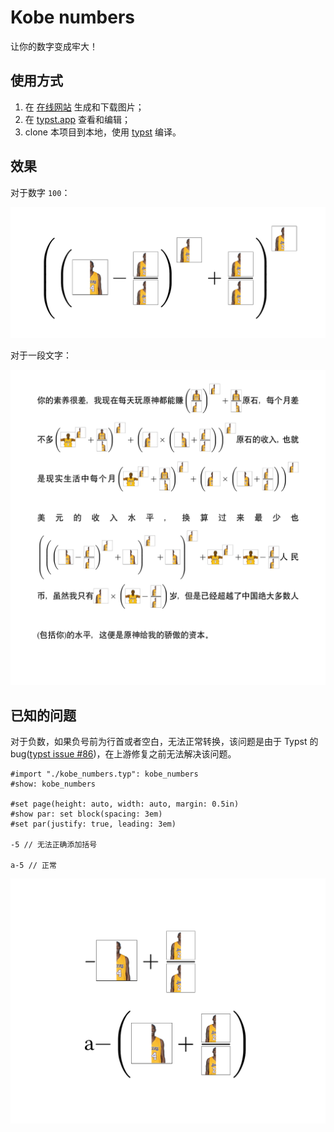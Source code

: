 # Kobe numbers

让你的数字变成牢大！

## 使用方式

1. 在 [在线网站](https://youxam.github.io/kobe_numbers/) 生成和下载图片；
2. 在 [typst.app](https://typst.app/project/rT3g13QMFXfiUUq_iTpl8Q) 查看和编辑；
3. clone 本项目到本地，使用 [typst](https://typst.app/docs) 编译。

## 效果

对于数字 `100`：

![](./demo/demo_100.png)

对于一段文字：

![](./demo/demo.png)

## 已知的问题

对于负数，如果负号前为行首或者空白，无法正常转换，该问题是由于 Typst 的 bug([typst issue #86](https://github.com/typst/typst/issues/86))，在上游修复之前无法解决该问题。

```typst
#import "./kobe_numbers.typ": kobe_numbers
#show: kobe_numbers

#set page(height: auto, width: auto, margin: 0.5in)
#show par: set block(spacing: 3em)
#set par(justify: true, leading: 3em)

-5 // 无法正确添加括号

a-5 // 正常
```

![](./demo/issue.png)

